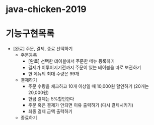 # java-chicken-2019

# 기능구현목록
* [완료] 주문, 결제, 종료 선택하기
  * 주문등록
    * [완료] 선택한 테이블에서 주문한 메뉴 등록하기
    * 결제가 이루어지기전까지 주문이 있는 테이블을 따로 보관하기
    * 한 메뉴의 최대 수량은 99개
  * 결제하기
    * 주문 수량을 체크하고 10개 이상일 때 10,000원 할인하기 (20개는 20,000원)
    * 현금 결제는 5%할인한다
    * 주문 혹은 결제가 안되면 이유 출력하기 (다시 결제시키기)
    * 최종 결제 금액 출력하기
  * 종료하기